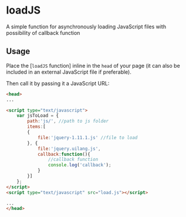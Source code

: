 loadJS
======

A simple function for asynchronously loading JavaScript files with possibility of callback function

## Usage

Place the [`loadJS` function] inline in the `head` of your page (it can also be included in an external JavaScript file if preferable).

Then call it by passing it a JavaScript URL:

``` html
<head>
...

<script type="text/javascript">
	var jsToLoad = {
		path:'js/', //path to js folder
		items:[
		{
			file:'jquery-1.11.1.js' //file to load
		}, {
			file:'jquery.uilang.js',
			callback:function(){
				//callback function
				console.log('callback');
			}
		}]
	};
</script>
<script type="text/javascript" src="load.js"></script>

...
</head>
```